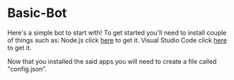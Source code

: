 # Basic-Bot
Here's a simple bot to start with!
To get started you'll need to install couple of things such as:
Node.js click [here](https://node.js.org) to get it.
Visual Studio Code click [here](https://code.visualstudio.com) to get it.

Now that you installed the said apps you will need to create a file called "config.json".
